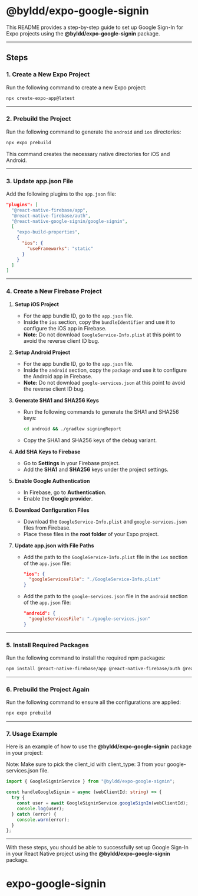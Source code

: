 # @byldd/expo-google-signin

This README provides a step-by-step guide to set up Google Sign-In for Expo projects using the **@byldd/expo-google-signin** package.

---

## **Steps**

### **1. Create a New Expo Project**
Run the following command to create a new Expo project:
```bash
npx create-expo-app@latest
```

---

### **2. Prebuild the Project**
Run the following command to generate the `android` and `ios` directories:
```bash
npx expo prebuild
```

This command creates the necessary native directories for iOS and Android.

---

### **3. Update app.json File**
Add the following plugins to the `app.json` file:
```json
"plugins": [
  "@react-native-firebase/app",
  "@react-native-firebase/auth",
  "@react-native-google-signin/google-signin",
  [
    "expo-build-properties",
    {
      "ios": {
        "useFrameworks": "static"
      }
    }
  ]
]
```

---

### **4. Create a New Firebase Project**

1. **Setup iOS Project**
   - For the app bundle ID, go to the `app.json` file.
   - Inside the `ios` section, copy the `bundleIdentifier` and use it to configure the iOS app in Firebase.
   - **Note:** Do not download `GoogleService-Info.plist` at this point to avoid the reverse client ID bug.

2. **Setup Android Project**
   - For the app bundle ID, go to the `app.json` file.
   - Inside the `android` section, copy the `package` and use it to configure the Android app in Firebase.
   - **Note:** Do not download `google-services.json` at this point to avoid the reverse client ID bug.

3. **Generate SHA1 and SHA256 Keys**
   - Run the following commands to generate the SHA1 and SHA256 keys:
     ```bash
     cd android && ./gradlew signingReport
     ```
   - Copy the SHA1 and SHA256 keys of the debug variant.

4. **Add SHA Keys to Firebase**
   - Go to **Settings** in your Firebase project.
   - Add the **SHA1** and **SHA256** keys under the project settings.

5. **Enable Google Authentication**
   - In Firebase, go to **Authentication**.
   - Enable the **Google provider**.

6. **Download Configuration Files**
   - Download the `GoogleService-Info.plist` and `google-services.json` files from Firebase.
   - Place these files in the **root folder** of your Expo project.

7. **Update app.json with File Paths**
   - Add the path to the `GoogleService-Info.plist` file in the `ios` section of the `app.json` file:
     ```json
     "ios": {
       "googleServicesFile": "./GoogleService-Info.plist"
     }
     ```
   - Add the path to the `google-services.json` file in the `android` section of the `app.json` file:
     ```json
     "android": {
       "googleServicesFile": "./google-services.json"
     }
     ```

---

### **5. Install Required Packages**
Run the following command to install the required npm packages:
```bash
npm install @react-native-firebase/app @react-native-firebase/auth @react-native-google-signin/google-signin expo-build-properties @byldd/expo-google-signin
```

---

### **6. Prebuild the Project Again**
Run the following command to ensure all the configurations are applied:
```bash
npx expo prebuild
```

---

### **7. Usage Example**
Here is an example of how to use the **@byldd/expo-google-signin** package in your project:

Note: Make sure to pick the client_id with client_type: 3 from your google-services.json file.
```typescript
import { GoogleSigninService } from "@byldd/expo-google-signin";

const handleGoogleSignin = async (webClientId: string) => {
  try {
    const user = await GoogleSigninService.googleSignIn(webClientId);
    console.log(user);
  } catch (error) {
    console.warn(error);
  }
};
```

---

With these steps, you should be able to successfully set up Google Sign-In in your React Native project using the **@byldd/expo-google-signin** package.

# expo-google-signin
